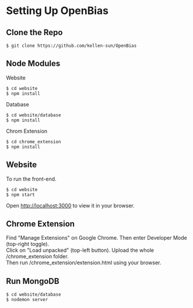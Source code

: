 # Setting Up OpenBias

## Clone the Repo

```
$ git clone https://github.com/kellen-sun/OpenBias
```

## Node Modules
Website
```
$ cd website
$ npm install
```
Database
```
$ cd website/database
$ npm install
```
Chrom Extension
```
$ cd chrome_extension
$ npm install
```

## Website
To run the front-end.
```
$ cd website
$ npm start
```
Open [http://localhost:3000](http://localhost:3000) to view it in your browser.

## Chrome Extension

Find "Manage Extensions" on Google Chrome. Then enter Developer Mode (top-right toggle).\
Click on "Load unpacked" (top-left button). Upload the whole /chrome_extension folder.\
Then run /chrome_extension/extension.html using your browser.

## Run MongoDB

```
$ cd website/database
$ nodemon server
```